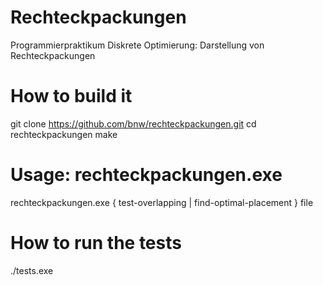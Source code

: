 # Rechteckpackungen
Programmierpraktikum Diskrete Optimierung: Darstellung von Rechteckpackungen

How to build it
===============
 git clone https://github.com/bnw/rechteckpackungen.git
 cd rechteckpackungen
 make

Usage: rechteckpackungen.exe
============================
 rechteckpackungen.exe { test-overlapping | find-optimal-placement } file

How to run the tests
====================
 ./tests.exe

